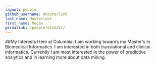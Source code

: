 ```yaml
---
layout: people
github_username: mhouterloot
last_name: Houterloot
first_name: Megan
permalink: /people/mlh2217/
---
```


##My Interests
Here at Columbia, I am working towards my Master's in Biomedical Informatics. I am interested in both translational and clinical informatics. Currently I am most interested in the power of predictive analytics and in learning more about data mining. 
